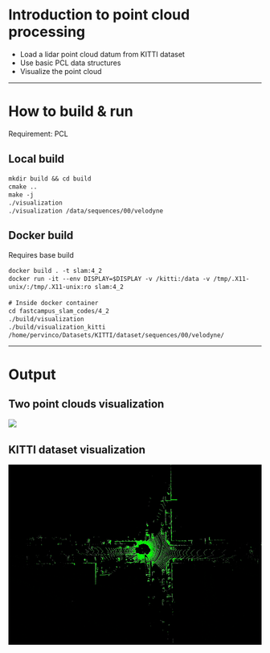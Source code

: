 # Introduction to point cloud processing

- Load a lidar point cloud datum from KITTI dataset
- Use basic PCL data structures
- Visualize the point cloud

---

# How to build & run

Requirement: PCL

## Local build

```
mkdir build && cd build
cmake ..
make -j
./visualization
./visualization /data/sequences/00/velodyne
```

## Docker build 

Requires base build

```
docker build . -t slam:4_2
docker run -it --env DISPLAY=$DISPLAY -v /kitti:/data -v /tmp/.X11-unix/:/tmp/.X11-unix:ro slam:4_2

# Inside docker container
cd fastcampus_slam_codes/4_2
./build/visualization
./build/visualization_kitti /home/pervinco/Datasets/KITTI/dataset/sequences/00/velodyne/
```

---

# Output

## Two point clouds visualization

![](./output.gif)

## KITTI dataset visualization

![](./output_kitti.gif)